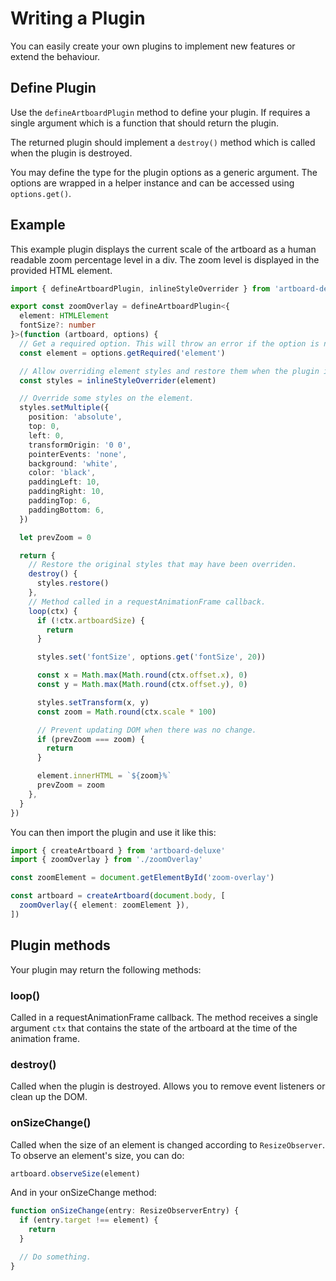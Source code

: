 # Writing a Plugin

You can easily create your own plugins to implement new features or extend the
behaviour.

## Define Plugin

Use the `defineArtboardPlugin` method to define your plugin. If requires a
single argument which is a function that should return the plugin.

The returned plugin should implement a `destroy()` method which is called when
the plugin is destroyed.

You may define the type for the plugin options as a generic argument. The
options are wrapped in a helper instance and can be accessed using
`options.get()`.

## Example

This example plugin displays the current scale of the artboard as a human
readable zoom percentage level in a div. The zoom level is displayed in the
provided HTML element.

```typescript
import { defineArtboardPlugin, inlineStyleOverrider } from 'artboard-deluxe'

export const zoomOverlay = defineArtboardPlugin<{
  element: HTMLElement
  fontSize?: number
}>(function (artboard, options) {
  // Get a required option. This will throw an error if the option is not defined.
  const element = options.getRequired('element')

  // Allow overriding element styles and restore them when the plugin is destroyed.
  const styles = inlineStyleOverrider(element)

  // Override some styles on the element.
  styles.setMultiple({
    position: 'absolute',
    top: 0,
    left: 0,
    transformOrigin: '0 0',
    pointerEvents: 'none',
    background: 'white',
    color: 'black',
    paddingLeft: 10,
    paddingRight: 10,
    paddingTop: 6,
    paddingBottom: 6,
  })

  let prevZoom = 0

  return {
    // Restore the original styles that may have been overriden.
    destroy() {
      styles.restore()
    },
    // Method called in a requestAnimationFrame callback.
    loop(ctx) {
      if (!ctx.artboardSize) {
        return
      }

      styles.set('fontSize', options.get('fontSize', 20))

      const x = Math.max(Math.round(ctx.offset.x), 0)
      const y = Math.max(Math.round(ctx.offset.y), 0)

      styles.setTransform(x, y)
      const zoom = Math.round(ctx.scale * 100)

      // Prevent updating DOM when there was no change.
      if (prevZoom === zoom) {
        return
      }

      element.innerHTML = `${zoom}%`
      prevZoom = zoom
    },
  }
})
```

You can then import the plugin and use it like this:

```typescript
import { createArtboard } from 'artboard-deluxe'
import { zoomOverlay } from './zoomOverlay'

const zoomElement = document.getElementById('zoom-overlay')

const artboard = createArtboard(document.body, [
  zoomOverlay({ element: zoomElement }),
])
```

## Plugin methods

Your plugin may return the following methods:

### loop()

Called in a requestAnimationFrame callback. The method receives a single
argument `ctx` that contains the state of the artboard at the time of the
animation frame.

### destroy()

Called when the plugin is destroyed. Allows you to remove event listeners or
clean up the DOM.

### onSizeChange()

Called when the size of an element is changed according to `ResizeObserver`. To
observe an element's size, you can do:

```typescript
artboard.observeSize(element)
```

And in your onSizeChange method:

```typescript
function onSizeChange(entry: ResizeObserverEntry) {
  if (entry.target !== element) {
    return
  }

  // Do something.
}
```
